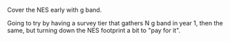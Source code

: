 Cover the NES early with g band.

Going to try by having a survey tier that gathers N g band in year 1,
then the same, but turning down the NES footprint a bit to "pay for it".

